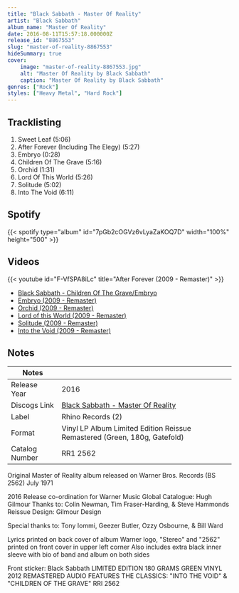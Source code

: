 ```yaml
---
title: "Black Sabbath - Master Of Reality"
artist: "Black Sabbath"
album_name: "Master Of Reality"
date: 2016-08-11T15:57:18.000000Z
release_id: "8867553"
slug: "master-of-reality-8867553"
hideSummary: true
cover:
    image: "master-of-reality-8867553.jpg"
    alt: "Master Of Reality by Black Sabbath"
    caption: "Master Of Reality by Black Sabbath"
genres: ["Rock"]
styles: ["Heavy Metal", "Hard Rock"]
---
```


## Tracklisting
1. Sweet Leaf (5:06)
2. After Forever (Including The Elegy) (5:27)
3. Embryo (0:28)
4. Children Of The Grave (5:16)
5. Orchid (1:31)
6. Lord Of This World (5:26)
7. Solitude (5:02)
8. Into The Void (6:11)


## Spotify
{{< spotify type="album" id="7pGb2cOGVz6vLyaZaKOQ7D" width="100%" height="500" >}}



## Videos
{{< youtube id="F-VfSPA8iLc" title="After Forever (2009 - Remaster)" >}}
- [Black Sabbath - Children Of The Grave/Embryo](https://www.youtube.com/watch?v=X7UZeHvMYZA)
- [Embryo (2009 - Remaster)](https://www.youtube.com/watch?v=a6Di2JW-0yc)
- [Orchid (2009 - Remaster)](https://www.youtube.com/watch?v=9eHNPWyF_uk)
- [Lord of this World (2009 - Remaster)](https://www.youtube.com/watch?v=rCJ95vya8l0)
- [Solitude (2009 - Remaster)](https://www.youtube.com/watch?v=lejk2BmBbvk)
- [Into the Void (2009 - Remaster)](https://www.youtube.com/watch?v=-R5XnrZn47Q)

## Notes
| Notes          |             |
| ---------------| ----------- |
| Release Year   | 2016 |
| Discogs Link   | [Black Sabbath - Master Of Reality](https://www.discogs.com/release/8867553-Black-Sabbath-Master-Of-Reality) |
| Label          | Rhino Records (2) |
| Format         | Vinyl LP Album Limited Edition Reissue Remastered (Green, 180g, Gatefold) |
| Catalog Number | RR1 2562 |

Original Master of Reality album released on Warner Bros. Records (BS 2562) July 1971

2016 Release co-ordination for Warner Music Global Catalogue:  Hugh Gilmour
Thanks to:  Colin Newman, Tim Fraser-Harding, & Steve Hammonds
Reissue Design:  Gilmour Design

Special thanks to:  Tony Iommi, Geezer Butler, Ozzy Osbourne, & Bill Ward

Lyrics printed on back cover of album
Warner logo, "Stereo" and "2562" printed on front cover in upper left corner
Also includes extra black inner sleeve with bio of band and album on both sides

Front sticker:
Black Sabbath 
LIMITED EDITION 
180 GRAMS GREEN VINYL 
2012 REMASTERED AUDIO 
FEATURES THE CLASSICS:
"INTO THE VOID"
& "CHILDREN OF THE GRAVE"
RRI 2562

